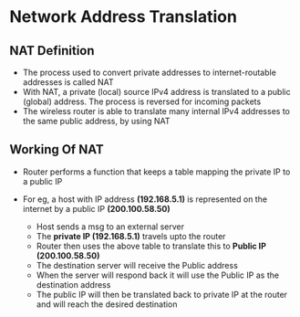 # Network Address Translation

## NAT Definition

- The process used to convert private addresses to internet-routable addresses is called NAT
- With NAT, a private (local) source IPv4 address is translated to a public (global) address. The process is reversed for incoming packets
- The wireless router is able to translate many internal IPv4 addresses to the same public address, by using NAT

## Working Of NAT

- Router performs a function that keeps a table mapping the private IP to a public IP
- For eg, a host with IP address **(192.168.5.1)** is represented on the internet by a public IP **(200.100.58.50)**

    - Host sends a msg to an external server 
    - The **private IP (192.168.5.1)** travels upto the router
    - Router then uses the above table to translate this to **Public IP (200.100.58.50)**
    - The destination server will receive the Public address
    - When the server will respond back it will use the Public IP as the destination address 
    - The public IP will then be translated back to private IP at the router and will reach the desired destination

